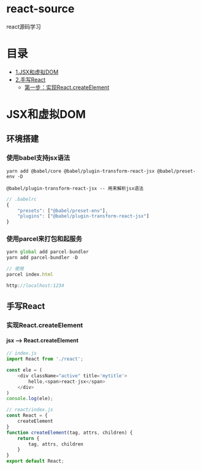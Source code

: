 # react-source
react源码学习

# 目录
- [1.JSX和虚拟DOM](#JSX和虚拟DOM)
- [2.手写React](#手写React)
    - [第一步：实现React.createElement](#实现React.createElement)

# JSX和虚拟DOM

## 环境搭建

### 使用babel支持jsx语法
```
yarn add @babel/core @babel/plugin-transform-react-jsx @babel/preset-env -D

@babel/plugin-transform-react-jsx -- 用来解析jsx语法
```
```js
// .babelrc
{
    "presets": ["@babel/preset-env"],
    "plugins": ["@babel/plugin-transform-react-jsx"]
}
```

### 使用parcel来打包和起服务
```js
yarn global add parcel-bundler
yarn add parcel-bundler -D

// 使用
parcel index.html

http://localhost:1234 
```

## 手写React
### 实现React.createElement
#### jsx --> React.createElement
```js
// index.js
import React from './react';

const ele = (
    <div className="active" title='mytitle'>
        hello,<span>react-jsx</span>
    </div>
)
console.log(ele);

// react/index.js
const React = {
    createElement
}
function createElement(tag, attrs, children) { 
    return {
        tag, attrs, children
    }
}
export default React;
```

